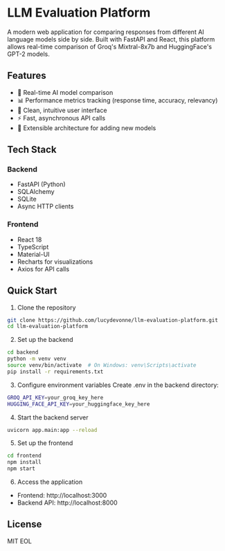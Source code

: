 # LLM Evaluation Platform

A modern web application for comparing responses from different AI language models side by side. Built with FastAPI and React, this platform allows real-time comparison of Groq's Mixtral-8x7b and HuggingFace's GPT-2 models.

## Features
- 🤖 Real-time AI model comparison
- 📊 Performance metrics tracking (response time, accuracy, relevancy)
- 🎯 Clean, intuitive user interface
- ⚡ Fast, asynchronous API calls
- 🔄 Extensible architecture for adding new models

## Tech Stack
### Backend
- FastAPI (Python)
- SQLAlchemy
- SQLite
- Async HTTP clients

### Frontend
- React 18
- TypeScript
- Material-UI
- Recharts for visualizations
- Axios for API calls

## Quick Start

1. Clone the repository
```bash
git clone https://github.com/lucydevonne/llm-evaluation-platform.git
cd llm-evaluation-platform
```

2. Set up the backend
```bash
cd backend
python -m venv venv
source venv/bin/activate  # On Windows: venv\Scripts\activate
pip install -r requirements.txt
```

3. Configure environment variables
Create .env in the backend directory:
```bash
GROQ_API_KEY=your_groq_key_here
HUGGING_FACE_API_KEY=your_huggingface_key_here
```

4. Start the backend server
```bash
uvicorn app.main:app --reload
```

5. Set up the frontend
```bash
cd frontend
npm install
npm start
```

6. Access the application
- Frontend: http://localhost:3000
- Backend API: http://localhost:8000

## License
MIT
EOL





